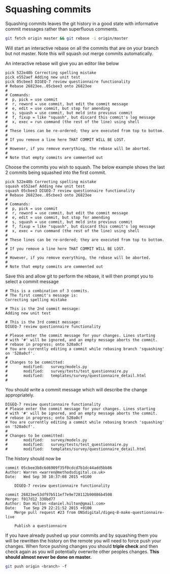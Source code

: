 # Squashing commits 

Squashing commits leaves the git history in a good state with informative commit messages rather than superfluous comments.

```bash
git fetch origin master && git rebase -i origin/master
```
Will start an interactive rebase on all the commits that are on your branch but not master. Note this will squash out merge commits automatically.

An interactive rebase will give you an editor like below

```
pick 522e40b Correcting spelling mistake
pick e552aef Adding new unit test
pick 05cbee3 DIGEQ-7 review questionnaire functionality
# Rebase 26823ee..05cbee3 onto 26823ee
#
# Commands:
#  p, pick = use commit
#  r, reword = use commit, but edit the commit message
#  e, edit = use commit, but stop for amending
#  s, squash = use commit, but meld into previous commit
#  f, fixup = like "squash", but discard this commit's log message
#  x, exec = run command (the rest of the line) using shell
#
# These lines can be re-ordered; they are executed from top to bottom.
#
# If you remove a line here THAT COMMIT WILL BE LOST.
#
# However, if you remove everything, the rebase will be aborted.
#
# Note that empty commits are commented out
```
Choose the commits you wish to squash. The below example shows the last 2 commits being squashed into the first commit.

```
pick 522e40b Correcting spelling mistake
squash e552aef Adding new unit test
squash 05cbee3 DIGEQ-7 review questionnaire functionality
# Rebase 26823ee..05cbee3 onto 26823ee
#
# Commands:
#  p, pick = use commit
#  r, reword = use commit, but edit the commit message
#  e, edit = use commit, but stop for amending
#  s, squash = use commit, but meld into previous commit
#  f, fixup = like "squash", but discard this commit's log message
#  x, exec = run command (the rest of the line) using shell
#
# These lines can be re-ordered; they are executed from top to bottom.
#
# If you remove a line here THAT COMMIT WILL BE LOST.
#
# However, if you remove everything, the rebase will be aborted.
#
# Note that empty commits are commented out
```
Save this and allow git to perform the rebase, it will then prompt you to select a commit message

```
# This is a combination of 3 commits.
# The first commit's message is:
Correcting spelling mistake

# This is the 2nd commit message:
Adding new unit test

# This is the 3rd commit message:
DIGEQ-7 review questionnaire functionality

# Please enter the commit message for your changes. Lines starting
# with '#' will be ignored, and an empty message aborts the commit.
# rebase in progress; onto 520a0cf
# You are currently editing a commit while rebasing branch 'squashing' on '520a0cf'.
#
# Changes to be committed:
#       modified:   survey/models.py
#       modified:   survey/tests/test_questionnaire.py
#       modified:   templates/survey/questionnaire_detail.html
#
```
You should write a commit message which will describe the change appropriately.

```
DIGEQ-7 review questionnaire functionality
# Please enter the commit message for your changes. Lines starting
# with '#' will be ignored, and an empty message aborts the commit.
# rebase in progress; onto 520a0cf
# You are currently editing a commit while rebasing branch 'squashing' on '520a0cf'.
#
# Changes to be committed:
#       modified:   survey/models.py
#       modified:   survey/tests/test_questionnaire.py
#       modified:   templates/survey/questionnaire_detail.html
```
The history should now be

```
commit 05cbee3b8c6d6909f35f0cdcd7b1dc44add5bb86
Author: Warren <warren@methodsdigital.co.uk>
Date:   Wed Sep 30 10:37:08 2015 +0100

    DIGEQ-7 review questionnaire functionality

commit 26823ee53df97b511ef7e9e728112b90086b4508
Merge: f017d12 338bd77
Author: Dan Hilton <daniel.hilton@gmail.com>
Date:   Tue Sep 29 22:21:52 2015 +0100
    Merge pull request #23 from ONSdigital/digeq-8-make-questionnaire-live

    Publish a questionnaire

```

If you have already pushed up your commits and by squashing them you will be rewritten the history on the remote you will need to force push your changes. When force pushing changes you should **triple check** and then check again as you will potentially overwrite other peoples changes. **This should almost never be done on master.**

```bash
git push origin <branch> -f
```

